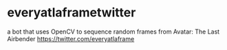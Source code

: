 # everyatlaframetwitter
a bot that uses OpenCV to sequence random frames from Avatar: The Last Airbender
https://twitter.com/everyatlaframe
